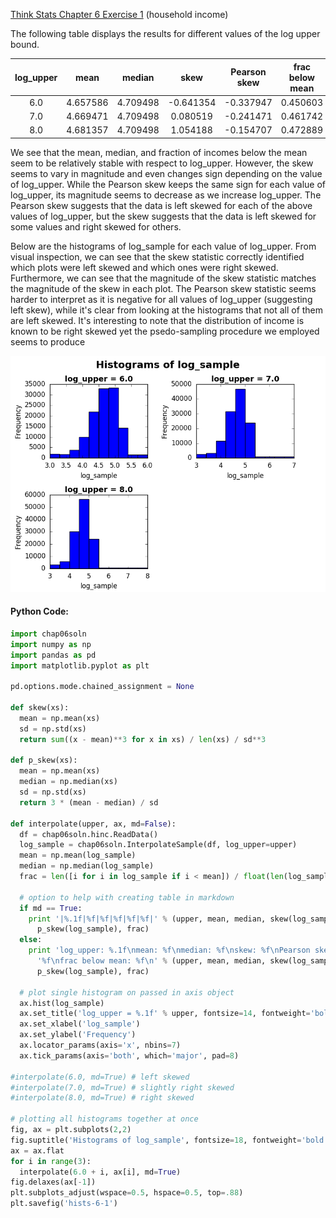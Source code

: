 [Think Stats Chapter 6 Exercise 1](http://greenteapress.com/thinkstats2/html/thinkstats2007.html#toc60) (household income)

The following table displays the results for different values of the log upper bound.

|log_upper|mean|median|skew|Pearson skew|frac below mean|
|:---:|:---:|:---:|:---:|:---:|:---:|
|6.0|4.657586|4.709498|-0.641354|-0.337947|0.450603|
|7.0|4.669471|4.709498|0.080519|-0.241471|0.461742|
|8.0|4.681357|4.709498|1.054188|-0.154707|0.472889|

We see that the mean, median, and fraction of incomes below the mean seem to be relatively stable with respect to log_upper. However, the skew seems to vary in magnitude and even changes sign depending on the value of log_upper. While the Pearson skew keeps the same sign for each value of log_upper, its magnitude seems to decrease as we increase log_upper. The Pearson skew suggests that the data is left skewed for each of the above values of log_upper, but the skew suggests that the data is left skewed for some values and right skewed for others.

Below are the histograms of log_sample for each value of log_upper. From visual inspection, we can see that the skew statistic correctly identified which plots were left skewed and which ones were right skewed. Furthermore, we can see that the magnitude of the skew statistic matches the magnitude of the skew in each plot. The Pearson skew statistic seems harder to interpret as it is negative for all values of log_upper (suggesting left skew), while it's clear from looking at the histograms that not all of them are left skewed. It's interesting to note that the distribution of income is known to be right skewed yet the psedo-sampling procedure we employed seems to produce

![alt-text](https://github.com/a3huang/dsp/blob/master/img/hists-6-1.png)

#### Python Code:
```python
import chap06soln
import numpy as np
import pandas as pd
import matplotlib.pyplot as plt

pd.options.mode.chained_assignment = None

def skew(xs):
  mean = np.mean(xs)
  sd = np.std(xs)
  return sum((x - mean)**3 for x in xs) / len(xs) / sd**3

def p_skew(xs):
  mean = np.mean(xs)
  median = np.median(xs)
  sd = np.std(xs)
  return 3 * (mean - median) / sd

def interpolate(upper, ax, md=False):
  df = chap06soln.hinc.ReadData()
  log_sample = chap06soln.InterpolateSample(df, log_upper=upper)
  mean = np.mean(log_sample)
  median = np.median(log_sample)
  frac = len([i for i in log_sample if i < mean]) / float(len(log_sample))
  
  # option to help with creating table in markdown                              
  if md == True:
    print '|%.1f|%f|%f|%f|%f|%f|' % (upper, mean, median, skew(log_sample),
      p_skew(log_sample), frac)
  else:
    print 'log_upper: %.1f\nmean: %f\nmedian: %f\nskew: %f\nPearson skew:' \
      '%f\nfrac below mean: %f\n' % (upper, mean, median, skew(log_sample),
      p_skew(log_sample), frac)
  
  # plot single histogram on passed in axis object                              
  ax.hist(log_sample)
  ax.set_title('log_upper = %.1f' % upper, fontsize=14, fontweight='bold')
  ax.set_xlabel('log_sample')
  ax.set_ylabel('Frequency')
  ax.locator_params(axis='x', nbins=7)
  ax.tick_params(axis='both', which='major', pad=8)

#interpolate(6.0, md=True) # left skewed                                        
#interpolate(7.0, md=True) # slightly right skewed
#interpolate(8.0, md=True) # right skewed

# plotting all histograms together at once                                      
fig, ax = plt.subplots(2,2)
fig.suptitle('Histograms of log_sample', fontsize=18, fontweight='bold')
ax = ax.flat
for i in range(3):
  interpolate(6.0 + i, ax[i], md=True)
fig.delaxes(ax[-1])
plt.subplots_adjust(wspace=0.5, hspace=0.5, top=.88)
plt.savefig('hists-6-1')
```
